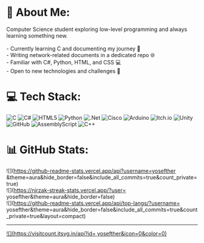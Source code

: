 # 💫 About Me:
Computer Science student exploring low-level programming and always learning something new.<br><br>- Currently learning C and documenting my journey 📖<br>- Writing network-related documents in a dedicated repo 🌐<br>- Familiar with C#, Python, HTML, and CSS 💻<br>- Open to new technologies and challenges 🚀 <br>


# 💻 Tech Stack:
![C](https://img.shields.io/badge/c-%2300599C.svg?style=for-the-badge&logo=c&logoColor=white) ![C#](https://img.shields.io/badge/c%23-%23239120.svg?style=for-the-badge&logo=csharp&logoColor=white) ![HTML5](https://img.shields.io/badge/html5-%23E34F26.svg?style=for-the-badge&logo=html5&logoColor=white) ![Python](https://img.shields.io/badge/python-3670A0?style=for-the-badge&logo=python&logoColor=ffdd54) ![.Net](https://img.shields.io/badge/.NET-5C2D91?style=for-the-badge&logo=.net&logoColor=white) ![Cisco](https://img.shields.io/badge/cisco-%23049fd9.svg?style=for-the-badge&logo=cisco&logoColor=black) ![Arduino](https://img.shields.io/badge/-Arduino-00979D?style=for-the-badge&logo=Arduino&logoColor=white) ![Itch.io](https://img.shields.io/badge/Itch-%23FF0B34.svg?style=for-the-badge&logo=Itch.io&logoColor=white) ![Unity](https://img.shields.io/badge/unity-%23000000.svg?style=for-the-badge&logo=unity&logoColor=white) ![GitHub](https://img.shields.io/badge/github-%23121011.svg?style=for-the-badge&logo=github&logoColor=white) ![AssemblyScript](https://img.shields.io/badge/assembly%20script-%23000000.svg?style=for-the-badge&logo=assemblyscript&logoColor=white) ![C++](https://img.shields.io/badge/c++-%2300599C.svg?style=for-the-badge&logo=c%2B%2B&logoColor=white)
# 📊 GitHub Stats:
![](https://github-readme-stats.vercel.app/api?username=yosefther &theme=aura&hide_border=false&include_all_commits=true&count_private=true)<br/>
![](https://nirzak-streak-stats.vercel.app/?user= yosefther&theme=aura&hide_border=false)<br/>
![](https://github-readme-stats.vercel.app/api/top-langs/?username= yosefther&theme=aura&hide_border=false&include_all_commits=true&count_private=true&layout=compact)

---
[![](https://visitcount.itsvg.in/api?id= yosefther&icon=0&color=0)](https://visitcount.itsvg.in)

<!-- Proudly created with GPRM ( https://gprm.itsvg.in ) -->
